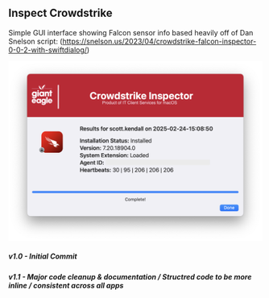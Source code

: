 ## Inspect Crowdstrike

Simple GUI interface showing Falcon sensor info
based heavily off of Dan Snelson script: (https://snelson.us/2023/04/crowdstrike-falcon-inspector-0-0-2-with-swiftdialog/)

![](/InspectCrowdstrike/InspectCrowdstrike.png)

##### _v1.0 - Initial Commit_
##### _v1.1 - Major code cleanup & documentation / Structred code to be more inline / consistent across all apps_

